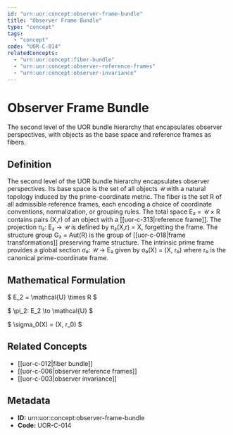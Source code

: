 ```yaml
---
id: "urn:uor:concept:observer-frame-bundle"
title: "Observer Frame Bundle"
type: "concept"
tags:
  - "concept"
code: "UOR-C-014"
relatedConcepts:
  - "urn:uor:concept:fiber-bundle"
  - "urn:uor:concept:observer-reference-frames"
  - "urn:uor:concept:observer-invariance"
---
```


# Observer Frame Bundle

The second level of the UOR bundle hierarchy that encapsulates observer perspectives, with objects as the base space and reference frames as fibers.

## Definition

The second level of the UOR bundle hierarchy encapsulates observer perspectives. Its base space is the set of all objects 𝒰 with a natural topology induced by the prime-coordinate metric. The fiber is the set R of all admissible reference frames, each encoding a choice of coordinate conventions, normalization, or grouping rules. The total space E₂ = 𝒰 × R contains pairs (X,r) of an object with a [[uor-c-313|reference frame]]. The projection π₂: E₂ → 𝒰 is defined by π₂(X,r) = X, forgetting the frame. The structure group G₂ = Aut(R) is the group of [[uor-c-018|frame transformations]] preserving frame structure. The intrinsic prime frame provides a global section σ₀: 𝒰 → E₂ given by σ₀(X) = (X, r₀) where r₀ is the canonical prime-coordinate frame.

## Mathematical Formulation

$
E_2 = \mathcal{U} \times R
$

$
\pi_2: E_2 \to \mathcal{U}
$

$
\sigma_0(X) = (X, r_0)
$

## Related Concepts

- [[uor-c-012|fiber bundle]]
- [[uor-c-006|observer reference frames]]
- [[uor-c-003|observer invariance]]

## Metadata

- **ID:** urn:uor:concept:observer-frame-bundle
- **Code:** UOR-C-014
